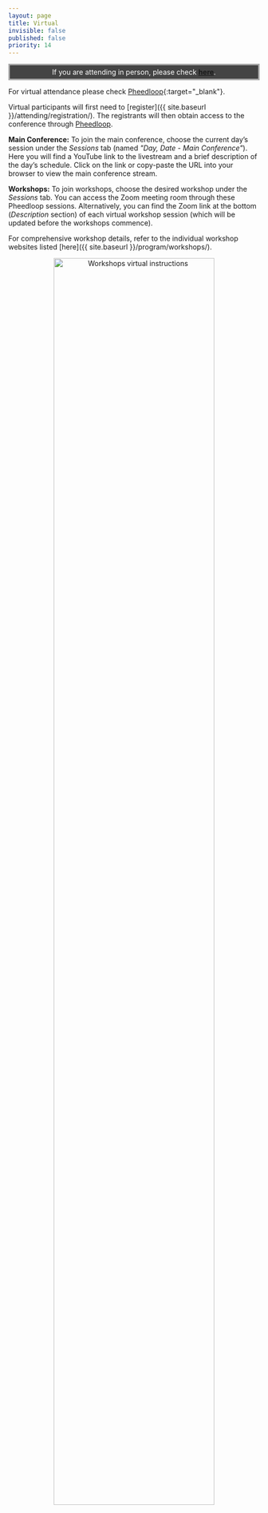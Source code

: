 ```yaml
---
layout: page
title: Virtual
invisible: false
published: false
priority: 14
---
```


<div width="100%" style="border: solid #aaa 3px; background:#444; padding: 5px; color: white; text-align: center;">
 If you are attending in person, please check <b><a href="{{ site.baseurl }}/attending/atvenue/">here</a></b>.
</div>

For virtual attendance please check [Pheedloop](https://pheedloop.com/RSS2023/virtual/){:target="_blank"}.

Virtual participants will first need to [register]({{ site.baseurl }}/attending/registration/). The registrants will then obtain access to the conference through [Pheedloop](https://pheedloop.com/RSS2023/virtual/).

**Main Conference:** To join the main conference, choose the current day’s session under the *Sessions* tab (named 
*"Day, Date - Main Conference"*). Here you will find a YouTube link to the livestream and a brief description of the day’s schedule. Click on the link or copy-paste the URL into your browser to view the main conference stream.


**Workshops:** To join workshops, choose the desired workshop under the *Sessions* tab. You can access the Zoom meeting room through these Pheedloop sessions. Alternatively, you can find the Zoom link at the bottom (*Description* section) of each virtual workshop session (which will be updated before the workshops commence). 

For comprehensive workshop details, refer to the individual workshop websites listed [here]({{ site.baseurl }}/program/workshops/).

<div style="text-align: center;">
  <a href="{{ site.baseurl }}/images/virtualinstructions.png">
  <img alt="Workshops virtual instructions" src="{{ site.baseurl }}/images/virtualinstructions.png" style="width: 80%;"/>
  </a>
</div>




